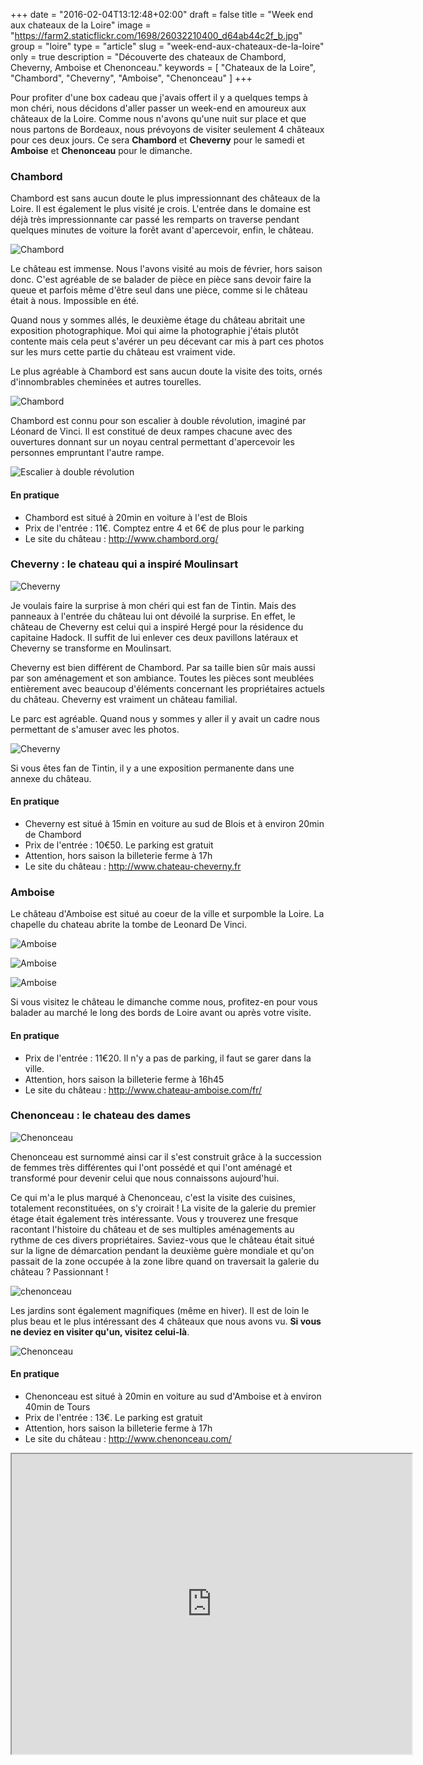 +++
date = "2016-02-04T13:12:48+02:00"
draft = false
title = "Week end aux chateaux de la Loire"
image = "https://farm2.staticflickr.com/1698/26032210400_d64ab44c2f_b.jpg"
group = "loire"
type = "article"
slug = "week-end-aux-chateaux-de-la-loire"
only = true
description = "Découverte des chateaux de Chambord, Cheverny, Amboise et Chenonceau."
keywords = [
	"Chateaux de la Loire",
	"Chambord",
	"Cheverny",
	"Amboise",
	"Chenonceau"
	]
+++

Pour profiter d'une box cadeau que j'avais offert il y a quelques temps à mon chéri, nous décidons d'aller passer un week-end en amoureux aux châteaux de la Loire. Comme nous n'avons qu'une nuit sur place et que nous partons de Bordeaux, nous prévoyons de visiter seulement 4 châteaux pour ces deux jours. Ce sera **Chambord** et **Cheverny** pour le samedi et **Amboise** et **Chenonceau** pour le dimanche.


### Chambord
Chambord est sans aucun doute le plus impressionnant des châteaux de la Loire. Il est également le plus visité je crois.
L'entrée dans le domaine est déjà très impressionnante car passé les remparts on traverse pendant quelques minutes de voiture la forêt avant d'apercevoir, enfin, le château.

![Chambord](https://farm2.staticflickr.com/1701/25879617883_607bace4dc_b.jpg)

Le château est immense. Nous l'avons visité au mois de février, hors saison donc. C'est agréable de se balader de pièce en pièce sans devoir faire la queue et parfois même d'être seul dans une pièce, comme si le château était à nous. Impossible en été.

Quand nous y sommes allés, le deuxième étage du château abritait une exposition photographique. Moi qui aime la photographie j'étais plutôt contente mais cela peut s'avérer un peu décevant car mis à part ces photos sur les murs cette partie du château est vraiment vide.

Le plus agréable à Chambord est sans aucun doute la visite des toits, ornés d'innombrables cheminées et autres tourelles.

![Chambord](https://farm2.staticflickr.com/1714/24937080891_2410acda76_b.jpg)

Chambord est connu pour son escalier à double révolution, imaginé par Léonard de Vinci. Il est constitué de deux rampes chacune avec des ouvertures donnant sur un noyau central permettant d'apercevoir les personnes empruntant l'autre rampe.

![Escalier à double révolution](https://farm2.staticflickr.com/1544/25877038764_80862404f4_b.jpg)

#### En pratique
* Chambord est situé à 20min en voiture à l'est de Blois
* Prix de l'entrée : 11€. Comptez entre 4 et 6€ de plus pour le parking
* Le site du château : http://www.chambord.org/

### Cheverny : le chateau qui a inspiré Moulinsart

![Cheverny](https://farm2.staticflickr.com/1698/26032210400_d64ab44c2f_b.jpg)

Je voulais faire la surprise à mon chéri qui est fan de Tintin. Mais des panneaux à l'entrée du château lui ont dévoilé la surprise.
En effet, le château de Cheverny est celui qui a inspiré Hergé pour la résidence du capitaine Hadock. Il suffit de lui enlever ces deux pavillons latéraux et Cheverny se transforme en Moulinsart.

Cheverny est bien différent de Chambord. Par sa taille bien sûr mais aussi par son aménagement et son ambiance. Toutes les pièces sont meublées entièrement avec beaucoup d'éléments concernant les propriétaires actuels du château. Cheverny est vraiment un château familial.

Le parc est agréable. Quand nous y sommes y aller il y avait un cadre nous permettant de s'amuser avec les photos.

![Cheverny](https://farm2.staticflickr.com/1582/24661210519_65394e136a_b.jpg)

Si vous êtes fan de Tintin, il y a une exposition permanente dans une annexe du château.

#### En pratique
* Cheverny est situé à 15min en voiture au sud de Blois et à environ 20min de Chambord
* Prix de l'entrée : 10€50. Le parking est gratuit
* Attention, hors saison la billeterie ferme à 17h
* Le site du château : http://www.chateau-cheverny.fr

### Amboise

Le château d'Amboise est situé au coeur de la ville et surpomble la Loire.
La chapelle du chateau abrite la tombe de Leonard De Vinci.


![Amboise](https://farm2.staticflickr.com/1510/25877291714_76e653410d_b.jpg)

![Amboise](https://farm2.staticflickr.com/1441/24936654971_0b2d90cea1_b.jpg)

![Amboise](https://farm2.staticflickr.com/1720/25002308446_d68d79a0f5_b.jpg)

Si vous visitez le château le dimanche comme nous, profitez-en pour vous balader au marché le long des bords de Loire avant ou après votre visite.

#### En pratique
* Prix de l'entrée : 11€20. Il n'y a pas de parking, il faut se garer dans la ville.
* Attention, hors saison la billeterie ferme à 16h45
* Le site du château : http://www.chateau-amboise.com/fr/

### Chenonceau : le chateau des dames

![Chenonceau](https://farm2.staticflickr.com/1542/24402261473_df8638e894_b.jpg)

Chenonceau est surnommé ainsi car il s'est construit grâce à la succession de femmes très différentes qui l'ont possédé et qui l'ont aménagé et transformé pour devenir celui que nous connaissons aujourd'hui.

Ce qui m'a le plus marqué à Chenonceau, c'est la visite des cuisines, totalement reconstituées, on s'y croirait ! La visite de la galerie du premier étage était également très intéressante. Vous y trouverez une fresque racontant l'histoire du château et de ses multiples aménagements au rythme de ces divers propriétaires.
Saviez-vous que le château était situé sur la ligne de démarcation pendant la deuxième guère mondiale et qu'on passait de la zone occupée à la zone libre quand on traversait la galerie du château ? Passionnant !

![chenonceau](https://farm2.staticflickr.com/1444/24401917273_00925d9086_b.jpg)

Les jardins sont également magnifiques (même en hiver). Il est de loin le plus beau et le plus intéressant des 4 châteaux que nous avons vu. **Si vous ne deviez en visiter qu'un, visitez celui-là**.



![Chenonceau](https://farm2.staticflickr.com/1612/25002856726_b9fb8cb89e_b.jpg)

#### En pratique
* Chenonceau est situé à 20min en voiture au sud d'Amboise et à environ 40min de Tours
* Prix de l'entrée : 13€. Le parking est gratuit
* Attention, hors saison la billeterie ferme à 17h
* Le site du château : http://www.chenonceau.com/



<iframe src="https://www.google.com/maps/d/embed?mid=1I-qTtcbAFnYgsSC_bsanAS0De84" width="640" height="480" class="center-block iframe"></iframe>

